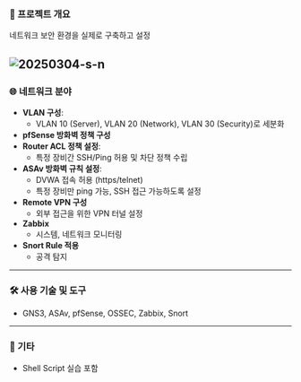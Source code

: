 ### 📌 프로젝트 개요
네트워크 보안 환경을 실제로 구축하고 설정

![20250304-s-n](https://github.com/user-attachments/assets/a0362fc0-4090-420c-b7a5-e6d57a7f686c)
---

### 🌐 네트워크 분야

- **VLAN 구성**: 
  - VLAN 10 (Server), VLAN 20 (Network), VLAN 30 (Security)로 세분화
- **pfSense 방화벽 정책 구성**
- **Router ACL 정책 설정**:
  - 특정 장비간 SSH/Ping 허용 및 차단 정책 수립
- **ASAv 방화벽 규칙 설정**:
  - DVWA 접속 허용 (https/telnet)
  - 특정 장비만 ping 가능, SSH 접근 가능하도록 설정
- **Remote VPN 구성**
  - 외부 접근을 위한 VPN 터널 설정
- **Zabbix**
  - 시스템, 네트워크 모니터링
- **Snort Rule 적용**
  - 공격 탐지

---

### 🛠 사용 기술 및 도구
- GNS3, ASAv, pfSense, OSSEC, Zabbix, Snort

---

### 🔗 기타
- Shell Script 실습 포함
